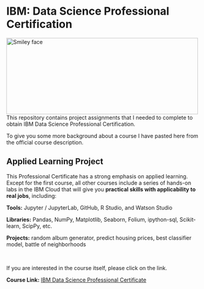 # IBM: Data Science Professional Certification

<img src="https://test.ibpm.ctit.pl/wp-content/uploads/2019/08/ibm-logo.png" alt="Smiley face" height="200" width="500">

<br>
This repository contains project assignments that I needed to complete to obtain IBM Data Science Professional Certification.

To give you some more background about a course I have pasted here from the official course description.
<br>

## Applied Learning Project
This Professional Certificate has a strong emphasis on applied learning. Except for the first course, all other courses include a series of hands-on labs in the IBM Cloud that will give you **practical skills with applicability to real jobs**, including:

**Tools:** Jupyter / JupyterLab, GitHub, R Studio, and Watson Studio

**Libraries:** Pandas, NumPy, Matplotlib, Seaborn, Folium, ipython-sql, Scikit-learn, ScipPy, etc.

**Projects:** random album generator, predict housing prices, best classifier model, battle of neighborhoods

<br>

If you are interested in the course itself, please click on the link.

**Course Link:** [IBM Data Science Professional Certificate](https://www.coursera.org/professional-certificates/ibm-data-science)
